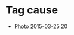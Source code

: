 <!--
title: Tag cause
date: 2020-06-28T14:55:35.093Z
tags:
-->
# Tag cause

 * [Photo 2015-03-25 20](114607145132.md)